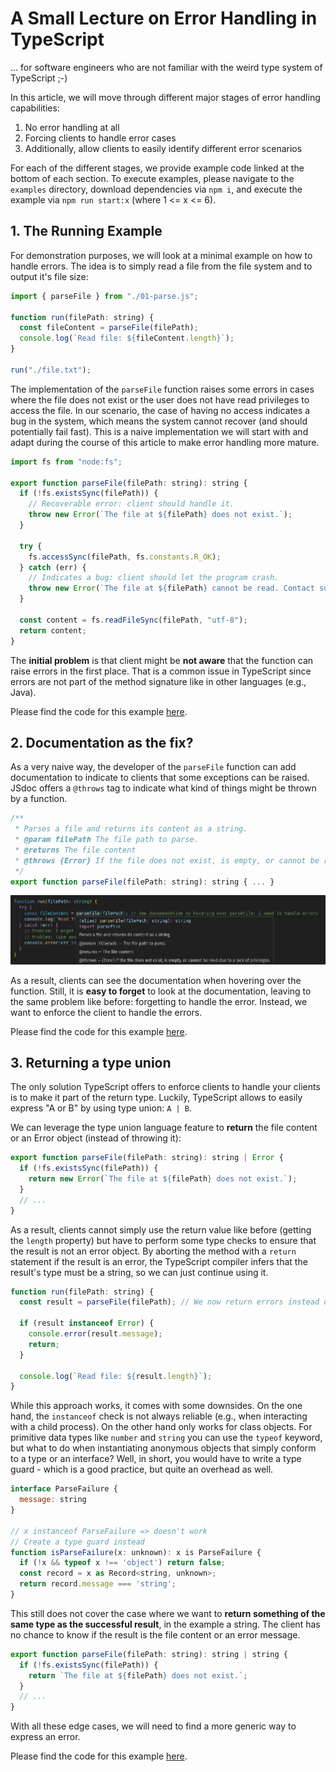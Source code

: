 # A Small Lecture on Error Handling in TypeScript

... for software engineers who are not familiar with the weird type system of TypeScript ;-)

In this article, we will move through different major stages of error handling capabilities:

1. No error handling at all
2. Forcing clients to handle error cases
3. Additionally, allow clients to easily identify different error scenarios

For each of the different stages, we provide example code linked at the bottom of each section.
To execute examples, please navigate to the `examples` directory, download dependencies via `npm i`, and execute the example via `npm run start:x` (where 1 <= x <= 6).

## 1. The Running Example

For demonstration purposes, we will look at a minimal example on how to handle errors.
The idea is to simply read a file from the file system and to output it's file size:

```javascript
import { parseFile } from "./01-parse.js";

function run(filePath: string) {
  const fileContent = parseFile(filePath);
  console.log(`Read file: ${fileContent.length}`);
}

run("./file.txt");
```

The implementation of the `parseFile` function raises some errors in cases where the file does not exist or the user does not have read privileges to access the file.
In our scenario, the case of having no access indicates a bug in the system, which means the system cannot recover (and should potentially fail fast).
This is a naive implementation we will start with and adapt during the course of this article to make error handling more mature.

```javascript
import fs from "node:fs";

export function parseFile(filePath: string): string {
  if (!fs.existsSync(filePath)) {
    // Recoverable error: client should handle it.
    throw new Error(`The file at ${filePath} does not exist.`);
  }

  try {
    fs.accessSync(filePath, fs.constants.R_OK);
  } catch (err) {
    // Indicates a bug: client should let the program crash.
    throw new Error(`The file at ${filePath} cannot be read. Contact support.`);
  }

  const content = fs.readFileSync(filePath, "utf-8");
  return content;
}
```

The **initial problem** is that client might be **not aware** that the function can raise errors in the first place.
That is a common issue in TypeScript since errors are not part of the method signature like in other languages (e.g., Java).

Please find the code for this example [here](examples/01-no-error-signature.ts).

## 2. Documentation as the fix?

As a very naive way, the developer of the `parseFile` function can add documentation to indicate to clients that some exceptions can be raised.
JSdoc offers a `@throws` tag to indicate what kind of things might be thrown by a function.

```js
/**
 * Parses a file and returns its content as a string.
 * @param filePath The file path to parse.
 * @returns The file content
 * @throws {Error} If the file does not exist, is empty, or cannot be read due to a lack of privileges.
 */
export function parseFile(filePath: string): string { ... }
```

![alt text](resources/hover-documentation.png)

As a result, clients can see the documentation when hovering over the function.
Still, it is **easy to forget** to look at the documentation, leaving to the same problem like before: forgetting to handle the error.
Instead, we want to enforce the client to handle the errors.

Please find the code for this example [here](examples/02-error-in-doc.ts).

## 3. Returning a type union

The only solution TypeScript offers to enforce clients to handle your clients is to make it part of the return type.
Luckily, TypeScript allows to easily express "A or B" by using type union: `A | B`.

We can leverage the type union language feature to **return** the file content or an Error object (instead of throwing it):

```javascript
export function parseFile(filePath: string): string | Error {
  if (!fs.existsSync(filePath)) {
    return new Error(`The file at ${filePath} does not exist.`);
  }
  // ...
}
```

As a result, clients cannot simply use the return value like before (getting the `length` property) but have to perform some type checks to ensure that the result is not an error object. By aborting the method with a `return` statement if the result is an error, the TypeScript compiler infers that the result's type must be a string, so we can just continue using it.

```javascript
function run(filePath: string) {
  const result = parseFile(filePath); // We now return errors instead of throwing them

  if (result instanceof Error) {
    console.error(result.message);
    return;
  }

  console.log(`Read file: ${result.length}`);
}
```

While this approach works, it comes with some downsides. On the one hand, the `instanceof` check is not always reliable (e.g., when interacting with a child process). On the other hand only works for class objects. For primitive data types like `number` and `string` you can use the `typeof` keyword, but what to do when instantiating anonymous objects that simply conform to a type or an interface? Well, in short, you would have to write a type guard - which is a good practice, but quite an overhead as well.

```javascript
interface ParseFailure {
  message: string
}

// x instanceof ParseFailure => doesn't work
// Create a type guard instead
function isParseFailure(x: unknown): x is ParseFailure {
  if (!x && typeof x !== 'object') return false;
  const record = x as Record<string, unknown>;
  return record.message === 'string';
}
```

This still does not cover the case where we want to **return something of the same type as the successful result**, in the example a string. The client has no chance to know if the result is the file content or an error message.
```javascript
export function parseFile(filePath: string): string | string {
  if (!fs.existsSync(filePath)) {
    return `The file at ${filePath} does not exist.`;
  }
  // ...
}
```

With all these edge cases, we will need to find a more generic way to express an error.

Please find the code for this example [here](examples/03-error-union.ts).
